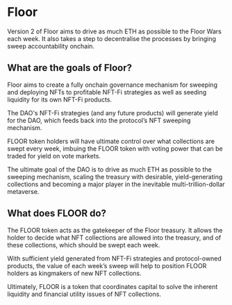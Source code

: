 # Floor

Version 2 of Floor aims to drive as much ETH as possible to the Floor Wars each week. It also takes a step to decentralise the processes by bringing sweep accountability onchain.

## What are the goals of Floor?

Floor aims to create a fully onchain governance mechanism for sweeping and deploying NFTs to profitable NFT-Fi strategies as well as seeding liquidity for its own NFT-Fi products.

The DAO's NFT-Fi strategies (and any future products) will generate yield for the DAO, which feeds back into the protocol’s NFT sweeping mechanism.

FLOOR token holders will have ultimate control over what collections are swept every week, imbuing the FLOOR token with voting power that can be traded for yield on vote markets.

The ultimate goal of the DAO is to drive as much ETH as possible to the sweeping mechanism, scaling the treasury with desirable, yield-generating collections and becoming a major player in the inevitable multi-trillion-dollar metaverse.

## What does FLOOR do?

The FLOOR token acts as the gatekeeper of the Floor treasury. It allows the holder to decide what NFT collections are allowed into the treasury, and of these collections, which should be swept each week.

With sufficient yield generated from NFT-Fi strategies and protocol-owned products, the value of each week’s sweep will help to position FLOOR holders as kingmakers of new NFT collections.

Ultimately, FLOOR is a token that coordinates capital to solve the inherent liquidity and financial utility issues of NFT collections.
